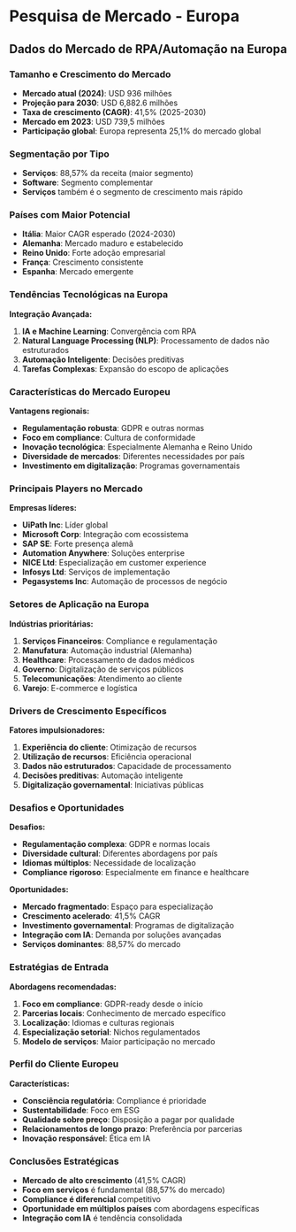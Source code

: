 # Pesquisa de Mercado - Europa

## Dados do Mercado de RPA/Automação na Europa

### Tamanho e Crescimento do Mercado
- **Mercado atual (2024)**: USD 936 milhões
- **Projeção para 2030**: USD 6,882.6 milhões
- **Taxa de crescimento (CAGR)**: 41,5% (2025-2030)
- **Mercado em 2023**: USD 739,5 milhões
- **Participação global**: Europa representa 25,1% do mercado global

### Segmentação por Tipo
- **Serviços**: 88,57% da receita (maior segmento)
- **Software**: Segmento complementar
- **Serviços** também é o segmento de crescimento mais rápido

### Países com Maior Potencial
- **Itália**: Maior CAGR esperado (2024-2030)
- **Alemanha**: Mercado maduro e estabelecido
- **Reino Unido**: Forte adoção empresarial
- **França**: Crescimento consistente
- **Espanha**: Mercado emergente

### Tendências Tecnológicas na Europa

**Integração Avançada:**
1. **IA e Machine Learning**: Convergência com RPA
2. **Natural Language Processing (NLP)**: Processamento de dados não estruturados
3. **Automação Inteligente**: Decisões preditivas
4. **Tarefas Complexas**: Expansão do escopo de aplicações

### Características do Mercado Europeu

**Vantagens regionais:**
- **Regulamentação robusta**: GDPR e outras normas
- **Foco em compliance**: Cultura de conformidade
- **Inovação tecnológica**: Especialmente Alemanha e Reino Unido
- **Diversidade de mercados**: Diferentes necessidades por país
- **Investimento em digitalização**: Programas governamentais

### Principais Players no Mercado

**Empresas líderes:**
- **UiPath Inc**: Líder global
- **Microsoft Corp**: Integração com ecossistema
- **SAP SE**: Forte presença alemã
- **Automation Anywhere**: Soluções enterprise
- **NICE Ltd**: Especialização em customer experience
- **Infosys Ltd**: Serviços de implementação
- **Pegasystems Inc**: Automação de processos de negócio

### Setores de Aplicação na Europa

**Indústrias prioritárias:**
1. **Serviços Financeiros**: Compliance e regulamentação
2. **Manufatura**: Automação industrial (Alemanha)
3. **Healthcare**: Processamento de dados médicos
4. **Governo**: Digitalização de serviços públicos
5. **Telecomunicações**: Atendimento ao cliente
6. **Varejo**: E-commerce e logística

### Drivers de Crescimento Específicos

**Fatores impulsionadores:**
1. **Experiência do cliente**: Otimização de recursos
2. **Utilização de recursos**: Eficiência operacional
3. **Dados não estruturados**: Capacidade de processamento
4. **Decisões preditivas**: Automação inteligente
5. **Digitalização governamental**: Iniciativas públicas

### Desafios e Oportunidades

**Desafios:**
- **Regulamentação complexa**: GDPR e normas locais
- **Diversidade cultural**: Diferentes abordagens por país
- **Idiomas múltiplos**: Necessidade de localização
- **Compliance rigoroso**: Especialmente em finance e healthcare

**Oportunidades:**
- **Mercado fragmentado**: Espaço para especialização
- **Crescimento acelerado**: 41,5% CAGR
- **Investimento governamental**: Programas de digitalização
- **Integração com IA**: Demanda por soluções avançadas
- **Serviços dominantes**: 88,57% do mercado

### Estratégias de Entrada

**Abordagens recomendadas:**
1. **Foco em compliance**: GDPR-ready desde o início
2. **Parcerias locais**: Conhecimento de mercado específico
3. **Localização**: Idiomas e culturas regionais
4. **Especialização setorial**: Nichos regulamentados
5. **Modelo de serviços**: Maior participação no mercado

### Perfil do Cliente Europeu

**Características:**
- **Consciência regulatória**: Compliance é prioridade
- **Sustentabilidade**: Foco em ESG
- **Qualidade sobre preço**: Disposição a pagar por qualidade
- **Relacionamentos de longo prazo**: Preferência por parcerias
- **Inovação responsável**: Ética em IA

### Conclusões Estratégicas

- **Mercado de alto crescimento** (41,5% CAGR)
- **Foco em serviços** é fundamental (88,57% do mercado)
- **Compliance é diferencial** competitivo
- **Oportunidade em múltiplos países** com abordagens específicas
- **Integração com IA** é tendência consolidada

